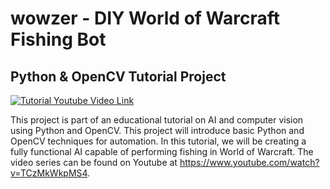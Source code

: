 # wowzer - DIY World of Warcraft Fishing Bot
## Python & OpenCV Tutorial Project

[![Tutorial Youtube Video Link](https://img.youtube.com/vi/TCzMkWkpMS4/0.jpg)](https://www.youtube.com/watch?v=TCzMkWkpMS4)


This project is part of an educational tutorial on AI and computer vision using Python and OpenCV.  This project will introduce basic Python and OpenCV techniques for automation.  In this tutorial, we will be creating a fully functional AI capable of performing fishing in World of Warcraft.  The video series can be found on Youtube at https://www.youtube.com/watch?v=TCzMkWkpMS4.

